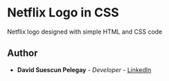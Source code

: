 # Netflix Logo in CSS

Netflix logo designed with simple HTML and CSS code

## Author

* **David Suescun Pelegay** - *Developer* - [LinkedIn](https://www.linkedin.com/in/DavidSuescunPelegay)